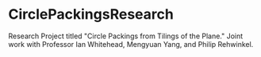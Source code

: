 # CirclePackingsResearch
Research Project titled "Circle Packings from Tilings of the Plane." Joint work with Professor Ian Whitehead, Mengyuan Yang, and Philip Rehwinkel. 

